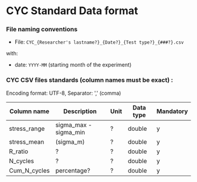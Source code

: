 # CYC Standard Data format

### File naming conventions

- File: `CYC_{Researcher's lastname?}_{Date?}_{Test type?}_{###?}.csv`

with:

- date: `YYYY-MM` (starting month of the experiment)

### CYC CSV files standards (column names must be exact) :

Encoding format: UTF-8, Separator: ',' (comma)

| Column name  | Description           | Unit | Data type | Mandatory |
| ------------ | --------------------- | ---- | --------- | --------- |
| stress_range | sigma_max - sigma_min | ?    | double    | y         |
| stress_mean  | (sigma_m)             | ?    | double    | y         |
| R_ratio      | ?                     | ?    | double    | y         |
| N_cycles     | ?                     | ?    | double    | y         |
| Cum_N_cycles | percentage?           | ?    | double    | y         |
